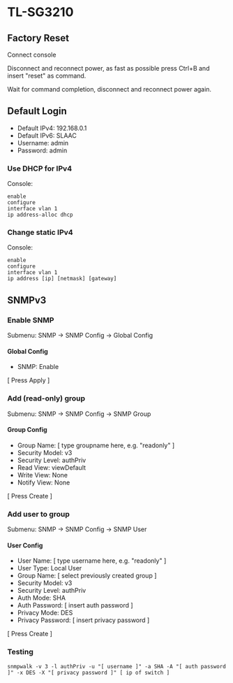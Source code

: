 # TL-SG3210

## Factory Reset

Connect console

Disconnect and reconnect power, as fast as possible press Ctrl+B and insert "reset" as command.

Wait for command completion, disconnect and reconnect power again.

## Default Login

- Default IPv4: 192.168.0.1
- Default IPv6: SLAAC
- Username: admin
- Password: admin

### Use DHCP for IPv4

Console:

```
enable
configure
interface vlan 1
ip address-alloc dhcp
```

### Change static IPv4

Console:

```
enable
configure
interface vlan 1
ip address [ip] [netmask] [gateway]
```

## SNMPv3

### Enable SNMP

Submenu: SNMP -> SNMP Config -> Global Config

#### Global Config

- SNMP: Enable

[ Press Apply ]

### Add (read-only) group

Submenu: SNMP -> SNMP Config -> SNMP Group

#### Group Config

- Group Name: [ type groupname here, e.g. "readonly" ]
- Security Model: v3
- Security Level: authPriv
- Read View: viewDefault
- Write View: None
- Notify View: None

[ Press Create ]

### Add user to group

Submenu: SNMP -> SNMP Config -> SNMP User

#### User Config

- User Name: [ type username here, e.g. "readonly" ]
- User Type: Local User
- Group Name: [ select previously created group ]
- Security Model: v3
- Security Level: authPriv
- Auth Mode: SHA
- Auth Password: [ insert auth password ]
- Privacy Mode: DES
- Privacy Password: [ insert privacy password ]

[ Press Create ]

### Testing

```
snmpwalk -v 3 -l authPriv -u "[ username ]" -a SHA -A "[ auth password ]" -x DES -X "[ privacy password ]" [ ip of switch ]
```


